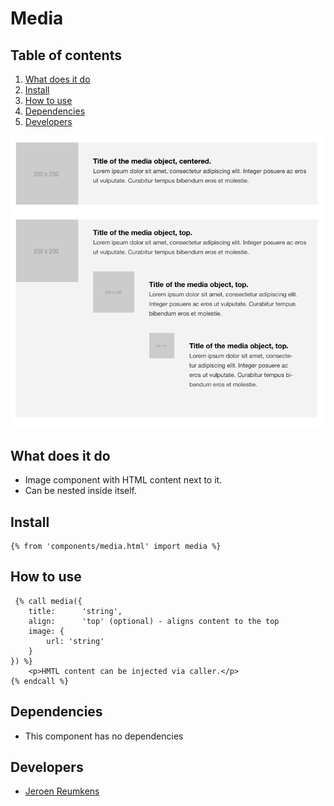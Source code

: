 
# Media

## Table of contents
1. [What does it do](#what-does-it-do)
2. [Install](#install)
3. [How to use](#how-to-use)
4. [Dependencies](#dependencies)
5. [Developers](#developers)

![Search results Demo](./_demo/media.png)

## What does it do
* Image component with HTML content next to it.
* Can be nested inside itself.

## Install
```htmlmixed
{% from 'components/media.html' import media %}
```

## How to use

```htmlmixed
 {% call media({
    title:      'string',
    align:      'top' (optional) - aligns content to the top
    image: {
        url: 'string'
    }
}) %}
    <p>HMTL content can be injected via caller.</p>
{% endcall %}
```

## Dependencies
* This component has no dependencies

## Developers
* [Jeroen Reumkens](mailto:jeroen.reumkens@tamtam.nl)
